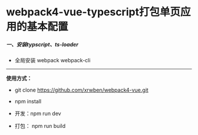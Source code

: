 # webpack4-vue-typescript打包单页应用的基本配置

##### 一、安装typscript、ts-loader
   
   + 全局安装 webpack webpack-cli
   

------

**使用方式：**

   + git clone https://github.com/xrwben/webpack4-vue.git
   
   + npm install 
   
   + 开发：npm run dev 
   
   + 打包： npm run build
 
 
 
